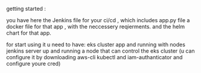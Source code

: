 getting started : 


you have here the Jenkins file for your ci/cd , which includes app.py file a docker file for that app , with the neccessery reqierments.
and the helm chart for that app.

for start using it u need to have:
eks cluster app and running with nodes
jenkins server up and running 
a node that can control the eks cluster (u can configure it by downloading aws-cli kubectl and iam-authanticator and configure youre cred)



